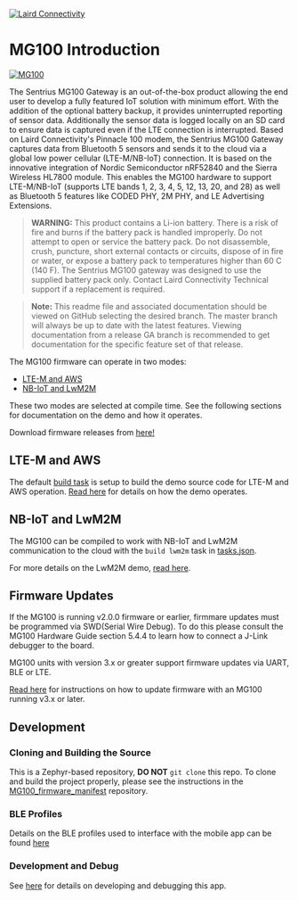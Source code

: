 
[![Laird Connectivity](docs/images/LairdConnnectivityLogo_Horizontal_RGB.png)](https://www.lairdconnect.com/)
# MG100 Introduction
[![MG100](docs/images/MG100-Starter-Kit.png)](https://www.lairdconnect.com/iot-devices/iot-gateways/sentrius-mg100-gateway-lte-mnb-iot-and-bluetooth-5)

The Sentrius MG100 Gateway is an out-of-the-box product allowing the end user to develop a fully featured IoT solution with minimum effort. With the addition of the optional battery backup, it provides uninterrupted reporting of sensor data. Additionally the sensor data is logged locally on an SD card to ensure data is captured even if the LTE connection is interrupted. Based on Laird Connectivity's Pinnacle 100 modem, the Sentrius MG100 Gateway captures data from Bluetooth 5 sensors and sends it to the cloud via a global low power cellular (LTE-M/NB-IoT) connection. It is based on the innovative integration of Nordic Semiconductor nRF52840 and the Sierra Wireless HL7800 module. This enables the MG100 hardware to support LTE-M/NB-IoT (supports LTE bands 1, 2, 3, 4, 5, 12, 13, 20, and 28) as well as Bluetooth 5 features like CODED PHY, 2M PHY, and LE Advertising Extensions.

>**WARNING:** This product contains a Li-ion battery. There is a risk of fire and burns if the battery pack is handled improperly. Do not attempt to open or service the battery pack. Do not disassemble, crush, puncture, short external contacts or circuits, dispose of in fire or water, or expose a battery pack to temperatures higher than 60 C (140 F). The Sentrius MG100 gateway was designed to use the supplied battery pack only. Contact Laird Connectivity Technical support if a replacement is required.

>**Note:** This readme file and associated documentation should be viewed on GitHub selecting the desired branch. The master branch will always be up to date with the latest features. Viewing documentation from a release GA branch is recommended to get documentation for the specific feature set of that release.

The MG100 firmware can operate in two modes:
* [LTE-M and AWS](#lte-m-and-aws)
* [NB-IoT and LwM2M](#nb-iot-and-lwm2m)

These two modes are selected at compile time. See the following sections for documentation on the demo and how it operates.

Download firmware releases from [here!](https://github.com/LairdCP/MG100_firmware/releases)

## LTE-M and AWS

The default [build task](.vscode/tasks.json) is setup to build the demo source code for LTE-M and AWS operation. [Read here](docs/readme_ltem_aws.md) for details on how the demo operates.

## NB-IoT and LwM2M

The MG100 can be compiled to work with NB-IoT and LwM2M communication to the cloud with the `build lwm2m` task in [tasks.json](.vscode/tasks.json).

For more details on the LwM2M demo, [read here](docs/readme_nbiot_lwm2m.md).

## Firmware Updates

If the MG100 is running v2.0.0 firmware or earlier, firmmare updates must be programmed via SWD(Serial Wire Debug). To do this please consult the MG100 Hardware Guide section 5.4.4 to learn how to connect a J-Link debugger to the board.

MG100 units with version 3.x or greater support firmware updates via UART, BLE or LTE.

[Read here](docs/firmware_update.md) for instructions on how to update firmware with an MG100 running v3.x or later.

## Development

### Cloning and Building the Source

This is a Zephyr-based repository, **DO NOT** `git clone` this repo. To clone and build the project properly, please see the instructions in the [MG100_firmware_manifest](https://github.com/LairdCP/MG100_firmware_manifest) repository.

### BLE Profiles

Details on the BLE profiles used to interface with the mobile app can be found [here](docs/ble.md)

### Development and Debug

See [here](docs/development.md) for details on developing and debugging this app.
